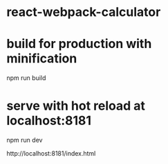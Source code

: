 # react-webpack-calculator

# build for production with minification
npm run build

# serve with hot reload at localhost:8181
npm run dev

http://localhost:8181/index.html
